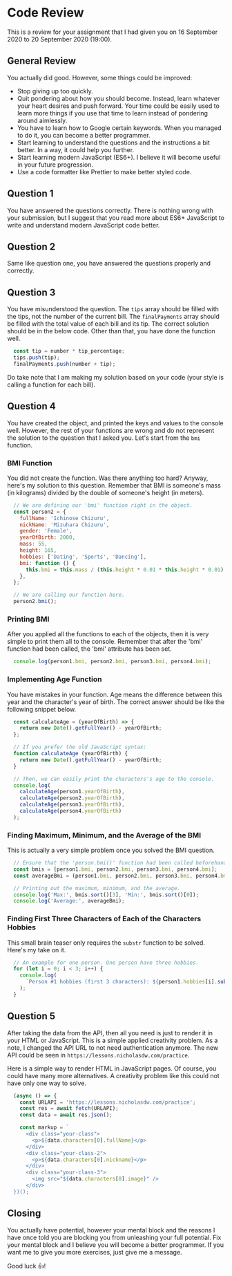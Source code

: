 # Code Review

This is a review for your assignment that I had given you on 16 September 2020 to 20 September 2020 (19:00).

## General Review

You actually did good. However, some things could be improved:

* Stop giving up too quickly.
* Quit pondering about how you should become. Instead, learn whatever your heart desires and push forward. Your time could be easily used to learn more things if you use that time to learn instead of pondering around aimlessly.
* You have to learn how to Google certain keywords. When you managed to do it, you can become a better programmer.
* Start learning to understand the questions and the instructions a bit better. In a way, it could help you further.
* Start learning modern JavaScript (ES6+). I believe it will become useful in your future progression.
* Use a code formatter like Prettier to make better styled code.

## Question 1

You have answered the questions correctly. There is nothing wrong with your submission, but I suggest that you read more about ES6+ JavaScript to write and understand modern JavaScript code better.

## Question 2

Same like question one, you have answered the questions properly and correctly.

## Question 3

You have misunderstood the question. The `tips` array should be filled with the tips, not the number of the current bill. The `finalPayments` array should be filled with the total value of each bill and its tip. The correct solution should be in the below code. Other than that, you have done the function well.

```javascript
  const tip = number * tip_percentage;
  tips.push(tip);
  finalPayments.push(number + tip);
```

Do take note that I am making my solution based on your code (your style is calling a function for each bill).

## Question 4

You have created the object, and printed the keys and values to the console well. However, the rest of your functions are wrong and do not represent the solution to the question that I asked you. Let's start from the `bmi` function.

### BMI Function

You did not create the function. Was there anything too hard? Anyway, here's my solution to this question. Remember that BMI is someone's mass (in kilograms) divided by the double of someone's height (in meters).

```javascript
  // We are defining our 'bmi' function right in the object.
  const person2 = {
    fullName: 'Ichinose Chizuru',
    nickName: 'Mizuhara Chizuru',
    gender: 'Female',
    yearOfBirth: 2000,
    mass: 55,
    height: 165,
    hobbies: ['Dating', 'Sports', 'Dancing'],
    bmi: function () {
      this.bmi = this.mass / (this.height * 0.01 * this.height * 0.01);
    },
  };

  // We are calling our function here.
  person2.bmi();
```

### Printing BMI

After you applied all the functions to each of the objects, then it is very simple to print them all to the console. Remember that after the 'bmi' function had been called, the 'bmi' attribute has been set.

```javascript
  console.log(person1.bmi, person2.bmi, person3.bmi, person4.bmi);
```

### Implementing Age Function

You have mistakes in your function. Age means the difference between this year and the character's year of birth. The correct answer should be like the following snippet below.

```javascript
  const calculateAge = (yearOfBirth) => {
    return new Date().getFullYear() - yearOfBirth;
  };

  // If you prefer the old JavaScript syntax:
  function calculateAge (yearOfBirth) {
    return new Date().getFullYear() - yearOfBirth;
  }

  // Then, we can easily print the characters's age to the console.
  console.log(
    calculateAge(person1.yearOfBirth),
    calculateAge(person2.yearOfBirth),
    calculateAge(person3.yearOfBirth),
    calculateAge(person4.yearOfBirth)
  );
```

### Finding Maximum, Minimum, and the Average of the BMI

This is actually a very simple problem once you solved the BMI question.

```javascript
  // Ensure that the 'person.bmi()' function had been called beforehand.
  const bmis = [person1.bmi, person2.bmi, person3.bmi, person4.bmi];
  const averageBmi = (person1.bmi, person2.bmi, person3.bmi, person4.bmi) / 4;

  // Printing out the maximum, minimum, and the average.
  console.log('Max:', bmis.sort()[3], 'Min:', bmis.sort()[0]);
  console.log('Average:', averageBmi);
```

### Finding First Three Characters of Each of the Characters Hobbies

This small brain teaser only requires the `substr` function to be solved. Here's my take on it.

```javascript
  // An example for one person. One person have three hobbies.
  for (let i = 0; i < 3; i++) {
    console.log(
      `Person #1 hobbies (first 3 characters): ${person1.hobbies[i].substr(0, 3)}`
    );
  }
```

## Question 5

After taking the data from the API, then all you need is just to render it in your HTML or JavaScript. This is a simple applied creativity problem. As a note, I changed the API URL to not need authentication anymore. The new API could be seen in `https://lessons.nicholasdw.com/practice`.

Here is a simple way to render HTML in JavaScript pages. Of course, you could have many more alternatives. A creativity problem like this could not have only one way to solve.

```javascript
  (async () => {
    const URLAPI = 'https://lessons.nicholasdw.com/practice';
    const res = await fetch(URLAPI);
    const data = await res.json();

    const markup = `
      <div class="your-class">
        <p>${data.characters[0].fullName}</p>
      </div>
      <div class="your-class-2">
        <p>${data.characters[0].nickname}</p>
      </div>
      <div class="your-class-3">
        <img src="${data.characters[0].image}" />
      </div>
  })();
```

## Closing

You actually have potential, however your mental block and the reasons I have once told you are blocking you from unleashing your full potential. Fix your mental block and I believe you will become a better programmer. If you want me to give you more exercises, just give me a message.

Good luck 👍!
